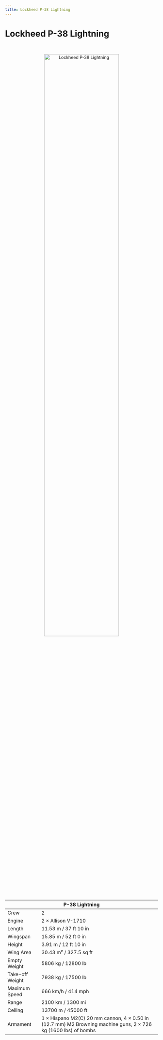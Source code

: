 ```yaml
---
title: Lockheed P-38 Lightning
---
```


<h1 class="center-header">Lockheed P-38 Lightning</h1>

<br>

<p align="center">
  <img src="../images/lockheed_p-38_lightning.jpg" alt="Lockheed P-38 Lightning" width="70%">
</p>

<br>

<table class="table_component">
  <thead>
    <tr>
      <th colspan="2" class="header">P-38 Lightning</th>
    </tr>
  </thead>
  <tbody>
    <tr>
      <td>Crew</td>
      <td>2</td>
    </tr>
    <tr>
      <td>Engine</td>
      <td>2 × Allison V-1710</td>
    </tr>
    <tr>
      <td>Length</td>
      <td>11.53 m / 37 ft 10 in</td>
    </tr>
    <tr>
      <td>Wingspan</td>
      <td>15.85 m / 52 ft 0 in</td>
    </tr>
    <tr>
      <td>Height</td>
      <td>3.91 m / 12 ft 10 in</td>
    </tr>
    <tr>
      <td>Wing Area</td>
      <td>30.43 m² / 327.5 sq ft</td>
    </tr>
    <tr>
      <td>Empty Weight</td>
      <td>5806 kg / 12800 lb</td>
    </tr>
    <tr>
      <td>Take-off Weight</td>
      <td>7938 kg / 17500 lb</td>
    </tr>
    <tr>
      <td>Maximum Speed</td>
      <td>666 km/h / 414 mph</td>
    </tr>
    <tr>
      <td>Range</td>
      <td>2100 km / 1300 mi</td>
    </tr>
    <tr>
      <td>Ceiling</td>
      <td>13700 m / 45000 ft</td>
    </tr>
    <tr>
      <td>Armament</td>
      <td>1 × Hispano M2(C) 20 mm cannon, 4 × 0.50 in (12.7 mm) M2 Browning machine guns, 2 × 726 kg (1600 lbs) of bombs</td>
    </tr>
  </tbody>
</table>